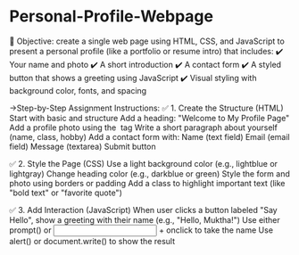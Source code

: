 # Personal-Profile-Webpage
🎯 Objective:
create a single web page using HTML, CSS, and JavaScript to present a personal profile (like a portfolio or resume intro) that includes:
✔️ Your name and photo
✔️ A short introduction
✔️ A contact form
✔️ A styled button that shows a greeting using JavaScript
✔️ Visual styling with background color, fonts, and spacing 


->Step-by-Step Assignment Instructions:
✅ 1. Create the Structure (HTML)
Start with basic <!DOCTYPE html> and structure
Add a heading: "Welcome to My Profile Page"
Add a profile photo using the <img> tag
Write a short paragraph about yourself (name, class, hobby)
Add a contact form with:
Name (text field)
Email (email field)
Message (textarea)
Submit button


✅ 2. Style the Page (CSS)
Use a light background color (e.g., lightblue or lightgray)
Change heading color (e.g., darkblue or green)
Style the form and photo using borders or padding
Add a class to highlight important text (like "bold text" or "favorite quote")


✅ 3. Add Interaction (JavaScript)
When user clicks a button labeled "Say Hello", show a greeting with their name (e.g., "Hello, Muktha!")
Use either prompt() or <input> + onclick to take the name
Use alert() or document.write() to show the result



